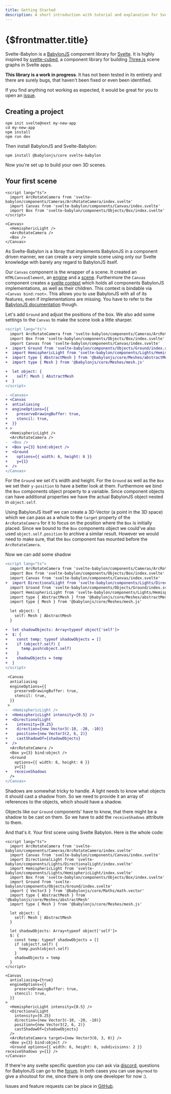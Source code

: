 ```yaml
---
title: Getting Started
description: A short introduction with tutorial and explanation for Svelte-Babylon.
---
```


<script>
  import BoxStory from 'svelte-babylon/components/Objects/Box/Box.story.svelte'
  import ExampleWrapper from '$routes/docs/_components/ExampleWrapper.svelte'
</script>

# {$frontmatter.title}

Svelte-Babylon is a [BabylonJS](https://www.babylonjs.com/) component library for [Svelte](https://svelte.dev/). It is highly inspired by [svelte-cubed](https://svelte-cubed.vercel.app/), a component library for building [Three.js](https://threejs.org/) scene graphs in Svelte apps.

**This library is a work in progress**. It has not been tested in its entirety and there are surely bugs, that haven't been fixed or even been identified.

If you find anything not working as expected, it would be great for you to open an [issue](https://github.com/Myrmod/svelte-babylon/issues).

## Creating a project

```:no-line-numbers
npm init svelte@next my-new-app
cd my-new-app
npm install
npm run dev
```

Then install BabylonJS and Svelte-Babylon:

```bash:no-line-numbers
npm install @babylonjs/core svelte-babylon
```

Now you're set up to build your own 3D scenes.

## Your first scene

```svelte
<script lang="ts">
  import ArcRotateCamera from 'svelte-babylon/components/Cameras/ArcRotateCamera/index.svelte'
  import Canvas from 'svelte-babylon/components/Canvas/index.svelte'
  import Box from 'svelte-babylon/components/Objects/Box/index.svelte'
</script>

<Canvas>
  <HemisphericLight />
  <ArcRotateCamera />
  <Box />
</Canvas>
```

As Svelte-Babylon is a libray that implements BabylonJS in a component driven manner, we can create a very simple scene using only our Svelte knowledge with barely any regard to BabylonJS itself.

Our `Canvas` component is the wrapper of a scene. It created an `HTMLCanvasElement`, an [engine](https://doc.babylonjs.com/typedoc/classes/babylon.engine) and a [scene](https://doc.babylonjs.com/typedoc/classes/babylon.scene).
Furthermore the `Canvas` component creates a [svelte context](https://svelte.dev/tutorial/context-api) which holds all components BabylonJS implementations, as well as their children.
This context is bindable via `<Canvas bind:root>`. This allows you to use BabylonJS with all of its features, even if implementations are missing. You have to refer to the [BabylonJS documentation](https://doc.babylonjs.com/) though.

Let's add `Ground` and adjust the positions of the box. We also add some settings to the `Canvas` to make the scene look a little sharper.

```diff
<script lang="ts">
  import ArcRotateCamera from 'svelte-babylon/components/Cameras/ArcRotateCamera/index.svelte'
  import Box from 'svelte-babylon/components/Objects/Box/index.svelte'
  import Canvas from 'svelte-babylon/components/Canvas/index.svelte'
+  import Ground from 'svelte-babylon/components/Objects/Ground/index.svelte'
+  import HemisphericLight from 'svelte-babylon/components/Lights/HemisphericLight/index.svelte'
+  import type { AbstractMesh } from '@babylonjs/core/Meshes/abstractMesh'
+  import type { Mesh } from '@babylonjs/core/Meshes/mesh.js'

+  let object: {
+    self: Mesh | AbstractMesh
+  }
</script>

- <Canvas>
+ <Canvas
+  antialiasing
+  engineOptions={{
+    preserveDrawingBuffer: true,
+    stencil: true,
+  }}
+ >
  <HemisphericLight />
  <ArcRotateCamera />
-  <Box />
+  <Box y={3} bind:object />
+  <Ground
+    options={{ width: 6, height: 6 }}
+    y={1}
+  />
</Canvas>
```

For the `Ground` we set it's width and height. For the `Ground` as well as the `Box` we set their `y-position` to have a better look at them.
Furthermore we bind the `Box` components object property to a variable. Since component objects can have additional properties we have the actual BabylonJS object nested in `object.self`.

Using BabylonJS itself we can create a 3D-Vector (a point in the 3D space) which we can pass as a whole to the `target` property of the `ArcRotateCamera` for it to focus on the position where the `Box` is initially placed. Since we bound to the `Box` components object we could've also used `object.self.position` to archive a similar result. However we would need to make sure, that the `Box` component has mounted before the `ArcRotateCamera`.

Now we can add some shadow

```diff
<script lang="ts">
  import ArcRotateCamera from 'svelte-babylon/components/Cameras/ArcRotateCamera/index.svelte'
  import Box from 'svelte-babylon/components/Objects/Box/index.svelte'
  import Canvas from 'svelte-babylon/components/Canvas/index.svelte'
+  import DirectionalLight from 'svelte-babylon/components/Lights/DirectionalLight/index.svelte'
  import Ground from 'svelte-babylon/components/Objects/Ground/index.svelte'
  import HemisphericLight from 'svelte-babylon/components/Lights/HemisphericLight/index.svelte'
  import type { AbstractMesh } from '@babylonjs/core/Meshes/abstractMesh'
  import type { Mesh } from '@babylonjs/core/Meshes/mesh.js'

  let object: {
    self: Mesh | AbstractMesh
  }

+  let shadowObjects: Array<typeof object['self']>
+  $: {
+    const temp: typeof shadowObjects = []
+    if (object?.self) {
+      temp.push(object.self)
+    }
+    shadowObjects = temp
+  }
</script>

 <Canvas
  antialiasing
  engineOptions={{
    preserveDrawingBuffer: true,
    stencil: true,
  }}
 >
-  <HemisphericLight />
+  <HemisphericLight intensity={0.5} />
+  <DirectionalLight
+    intensity={0.25}
+    direction={new Vector3(-10, -20, -10)}
+    position={new Vector3(2, 6, 2)}
+    castShadowOf={shadowObjects}
+  />
  <ArcRotateCamera />
  <Box y={3} bind:object />
  <Ground
    options={{ width: 6, height: 6 }}
    y={1}
+   receiveShadows
  />
</Canvas>
```

Shadows are somewhat tricky to handle. A light needs to know what objects it should cast a shadow from. So we need to provide it an array of references to the objects, which should have a shadow.

Objects like our `Ground` components' have to know, that there might be a shadow to be cast on them. So we have to add the `receiveShadows` attribute to them.

And that's it. Your first scene using Svelte Babylon. Here is the whole code:

```svelte
<script lang="ts">
  import ArcRotateCamera from 'svelte-babylon/components/Cameras/ArcRotateCamera/index.svelte'
  import Canvas from 'svelte-babylon/components/Canvas/index.svelte'
  import DirectionalLight from 'svelte-babylon/components/Lights/DirectionalLight/index.svelte'
  import HemisphericLight from 'svelte-babylon/components/Lights/HemisphericLight/index.svelte'
  import Box from 'svelte-babylon/components/Objects/Box/index.svelte'
  import Ground from 'svelte-babylon/components/Objects/Ground/index.svelte'
  import { Vector3 } from '@babylonjs/core/Maths/math.vector'
  import type { AbstractMesh } from '@babylonjs/core/Meshes/abstractMesh'
  import type { Mesh } from '@babylonjs/core/Meshes/mesh.js'

  let object: {
    self: Mesh | AbstractMesh
  }

  let shadowObjects: Array<typeof object['self']>
  $: {
    const temp: typeof shadowObjects = []
    if (object?.self) {
      temp.push(object.self)
    }
    shadowObjects = temp
  }
</script>

<Canvas
  antialiasing={true}
  engineOptions={{
    preserveDrawingBuffer: true,
    stencil: true,
  }}
>
  <HemisphericLight intensity={0.5} />
  <DirectionalLight
    intensity={0.25}
    direction={new Vector3(-10, -20, -10)}
    position={new Vector3(2, 6, 2)}
    castShadowOf={shadowObjects}
  />
  <ArcRotateCamera target={new Vector3(0, 3, 0)} />
  <Box y={3} bind:object />
  <Ground options={{ width: 6, height: 6, subdivisions: 2 }} receiveShadows y={1} />
</Canvas>

```

<ExampleWrapper text='See code in action'>
  <BoxStory />
</ExampleWrapper>

If there're any svelte specific question you can ask via [discord](https://discord.com/channels/457912077277855764/), questions for BabylonJS can go to the [forum](https://forum.babylonjs.com/).
In both cases you can use `@myrmod` to give a shoutout for me, since there is only one developer for now :).

Issues and feature requests can be place in [GitHub](https://github.com/Myrmod/svelte-babylon/issues).
